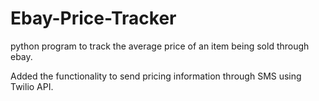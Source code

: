 # Ebay-Price-Tracker
python program to track the average price of an item being sold through ebay.

Added the functionality to send pricing information through SMS using Twilio API.

